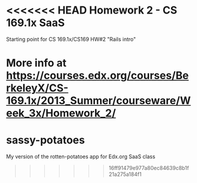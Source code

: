 <<<<<<< HEAD
Homework 2 - CS 169.1x SaaS
==================

Starting point for CS 169.1x/CS169 HW#2 "Rails intro"

More info at https://courses.edx.org/courses/BerkeleyX/CS-169.1x/2013_Summer/courseware/Week_3x/Homework_2/
=======
sassy-potatoes
==============

My version of the rotten-potatoes app for Edx.org SaaS class
>>>>>>> 16ff91479e977a80ec84639c8b1f21a275a184f1

